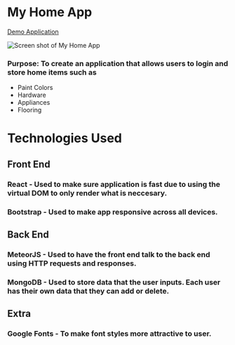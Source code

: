 # My Home App

[Demo Application](https://myhome-app.herokuapp.com/)

![Screen shot of My Home App](https://github.com/bhankee/Meteor-React-Home-App/public/Graphics/homeAppScreenshot.png)

### Purpose: To create an application that allows users to login and store home items such as

* Paint Colors
* Hardware
* Appliances
* Flooring

# Technologies Used

## Front End

### React - Used to make sure application is fast due to using the virtual DOM to only render what is neccesary.

### Bootstrap - Used to make app responsive across all devices.

## Back End

### MeteorJS - Used to have the front end talk to the back end using HTTP requests and responses.

### MongoDB - Used to store data that the user inputs. Each user has their own data that they can add or delete.

## Extra

### Google Fonts - To make font styles more attractive to user.
